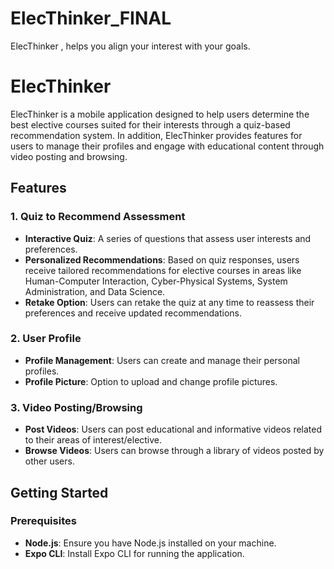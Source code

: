# ElecThinker_FINAL
ElecThinker , helps you align your interest with your goals.

# ElecThinker

ElecThinker is a mobile application designed to help users determine the best elective courses suited for their interests through a quiz-based recommendation system. In addition, ElecThinker provides features for users to manage their profiles and engage with educational content through video posting and browsing.

## Features

### 1. Quiz to Recommend Assessment
- **Interactive Quiz**: A series of questions that assess user interests and preferences.
- **Personalized Recommendations**: Based on quiz responses, users receive tailored recommendations for elective courses in areas like Human-Computer Interaction, Cyber-Physical Systems, System Administration, and Data Science.
- **Retake Option**: Users can retake the quiz at any time to reassess their preferences and receive updated recommendations.

### 2. User Profile
- **Profile Management**: Users can create and manage their personal profiles.
- **Profile Picture**: Option to upload and change profile pictures.

### 3. Video Posting/Browsing
- **Post Videos**: Users can post educational and informative videos related to their areas of interest/elective.
- **Browse Videos**: Users can browse through a library of videos posted by other users.

## Getting Started

### Prerequisites
- **Node.js**: Ensure you have Node.js installed on your machine.
- **Expo CLI**: Install Expo CLI for running the application.
